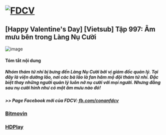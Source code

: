 # [![FDCV](https://user-images.githubusercontent.com/75318518/142803511-f5c20d56-47eb-4f2a-b63f-6b9b169c295b.png)](https://admin1509.github.io/fdcvteam.blogspot.com/)
## [Happy Valentine's Day] [Vietsub] Tập 997: Âm mưu bên trong Làng Nụ Cười
![image](https://user-images.githubusercontent.com/75318518/143678149-244ce294-f2a3-4f32-a301-a294ae203250.png)

#### Tóm tắt nội dung
##### Nhóm thám tử nhí bị bưng đến Làng Nụ Cười bởi vị giám đốc quản lý. Tại đây là viện dưỡng lão, nơi các bà lão là fan hâm mộ đội thám tử nhí. Đặc biệt thay những người quản lý luôn nở nụ cười với mọi người. Nhưng đằng sau nụ cười hình như có một âm mưu nào đó!
##### >> Page Facebook mới của FDCV: [fb.com/conanfdcv](https://fb.com/conanfdcv)
### [Bitmovin](https://bitmovin.com/demos/stream-test?format=hls&manifest=https://raw.githubusercontent.com/admin1509/admin1509/main/)
### [HDPlay](https://hdplay.se/?HLSP2P=https://raw.githubusercontent.com/admin1509/admin1509/main/)
